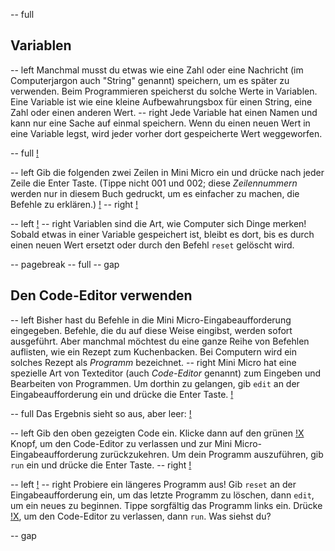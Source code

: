 -- full
## Variablen
-- left
Manchmal musst du etwas wie eine Zahl oder eine Nachricht (im Computerjargon auch "String" genannt) speichern, um es später zu verwenden. Beim Programmieren speicherst du solche Werte in Variablen. Eine Variable ist wie eine kleine Aufbewahrungsbox für einen String, eine Zahl oder einen anderen Wert.
-- right
Jede Variable hat einen Namen und kann nur eine Sache auf einmal speichern. Wenn du einen neuen Wert in eine Variable legst, wird jeder vorher dort gespeicherte Wert weggeworfen.

-- full
[!](p10-robotsFiling.png)

-- left
Gib die folgenden zwei Zeilen in Mini Micro ein und drücke nach jeder Zeile die Enter Taste. (Tippe nicht 001 und 002; diese _Zeilennummern_ werden nur in diesem Buch gedruckt, um es einfacher zu machen, die Befehle zu erklären.)
[!](p10-greetingCode.png)
-- right
[!](p10-greetingScreen.png)

-- left
[!](p10-greetingBot.png)
-- right
Variablen sind die Art, wie Computer sich Dinge merken! Sobald etwas in einer Variable gespeichert ist, bleibt es dort, bis es durch einen neuen Wert ersetzt oder durch den Befehl `reset` gelöscht wird.

-- pagebreak
-- full
-- gap
## Den Code-Editor verwenden
-- left
Bisher hast du Befehle in die Mini Micro-Eingabeaufforderung eingegeben. Befehle, die du auf diese Weise eingibst, werden sofort ausgeführt. Aber manchmal möchtest du eine ganze Reihe von Befehlen auflisten, wie ein Rezept zum Kuchenbacken. Bei Computern wird ein solches Rezept als *Programm* bezeichnet.
-- right
Mini Micro hat eine spezielle Art von Texteditor (auch *Code-Editor* genannt) zum Eingeben und Bearbeiten von Programmen. Um dorthin zu gelangen, gib `edit` an der Eingabeaufforderung ein und drücke die Enter Taste.
[!](p10-edit.png)

-- full
Das Ergebnis sieht so aus, aber leer:
[!](p10-codeEditor.png)

-- left
Gib den oben gezeigten Code ein. Klicke dann auf den grünen [!X](p10-closeButton.png) Knopf, um den Code-Editor zu verlassen und zur Mini Micro-Eingabeaufforderung zurückzukehren. Um dein Programm auszuführen, gib `run` ein und drücke die Enter Taste.
-- right
[!](p10-chipsScreen.png)

-- left
[!](p10-listing1.png)
-- right
Probiere ein längeres Programm aus! Gib `reset` an der Eingabeaufforderung ein, um das letzte Programm zu löschen, dann `edit`, um ein neues zu beginnen. Tippe sorgfältig das Programm links ein. Drücke [!X](p10-closeButton.png), um den Code-Editor zu verlassen, dann `run`. Was siehst du?

-- gap

